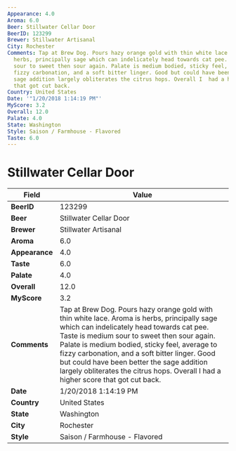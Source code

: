 ```yaml
---
Appearance: 4.0
Aroma: 6.0
Beer: Stillwater Cellar Door
BeerID: 123299
Brewer: Stillwater Artisanal
City: Rochester
Comments: Tap at Brew Dog. Pours hazy orange gold with thin white lace.  Aroma is
  herbs, principally sage which can indelicately head towards cat pee. Taste is medium
  sour to sweet then sour again. Palate is medium bodied, sticky feel, average to
  fizzy carbonation, and a soft bitter linger. Good but could have been better the
  sage addition largely obliterates the citrus hops. Overall I  had a higher score
  that got cut back.
Country: United States
Date: '"1/20/2018 1:14:19 PM"'
MyScore: 3.2
Overall: 12.0
Palate: 4.0
State: Washington
Style: Saison / Farmhouse - Flavored
Taste: 6.0
---
```


# Stillwater Cellar Door

| Field         | Value |
|---------------|-------|
| **BeerID** | 123299 |
| **Beer** | Stillwater Cellar Door |
| **Brewer** | Stillwater Artisanal |
| **Aroma** | 6.0 |
| **Appearance** | 4.0 |
| **Taste** | 6.0 |
| **Palate** | 4.0 |
| **Overall** | 12.0 |
| **MyScore** | 3.2 |
| **Comments** | Tap at Brew Dog. Pours hazy orange gold with thin white lace.  Aroma is herbs, principally sage which can indelicately head towards cat pee. Taste is medium sour to sweet then sour again. Palate is medium bodied, sticky feel, average to fizzy carbonation, and a soft bitter linger. Good but could have been better the sage addition largely obliterates the citrus hops. Overall I  had a higher score that got cut back. |
| **Date** | 1/20/2018 1:14:19 PM |
| **Country** | United States |
| **State** | Washington |
| **City** | Rochester |
| **Style** | Saison / Farmhouse - Flavored |
